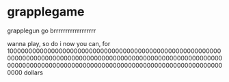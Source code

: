 # grapplegame
grapplegun go brrrrrrrrrrrrrrrrrr

wanna play, so do i now you can, for 1000000000000000000000000000000000000000000000000000000000000000000000000000000000000000000000000000000000000000000000000000000000000000000000000000000000000000000000000000000 dollars
